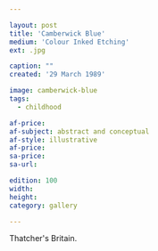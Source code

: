 ```yaml
---

layout: post
title: 'Camberwick Blue'
medium: 'Colour Inked Etching'
ext: .jpg

caption: ""
created: '29 March 1989'

image: camberwick-blue
tags:
  - childhood

af-price:
af-subject: abstract and conceptual
af-style: illustrative
af-price:
sa-price:
sa-url:

edition: 100
width:
height:
category: gallery

---
```


Thatcher's Britain.
